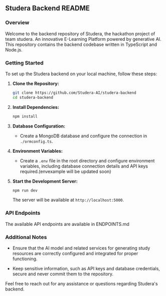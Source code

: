 ## Studera Backend README

### Overview

Welcome to the backend repository of Studera, the hackathon project of team studera. An innovative E-Learning Platform powered by generative AI. This repository contains the backend codebase written in TypeScript and Node.js.

### Getting Started

To set up the Studera backend on your local machine, follow these steps:

1. **Clone the Repository:**

   ```bash
   git clone https://github.com/Studera-AI/studera-backend
   cd studera-backend
   ```

2. **Install Dependencies:**

   ```bash
   npm install
   ```

3. **Database Configuration:**

   - Create a MongoDB database and configure the connection in `./ormconfig.ts`.

4. **Environment Variables:**

   - Create a `.env` file in the root directory and configure environment variables, including database connection details and API keys required.(envexample will be updated soon)

5. **Start the Development Server:**

   ```bash
   npm run dev
   ```

   The server will be available at `http://localhost:5000`.

### API Endpoints
The available API endpoints are available in ENDPOINTS.md

### Additional Notes

- Ensure that the AI model and related services for generating study resources are correctly configured and integrated for proper functioning.

- Keep sensitive information, such as API keys and database credentials, secure and never commit them to the repository.

Feel free to reach out for any assistance or questions regarding Studera's backend.
